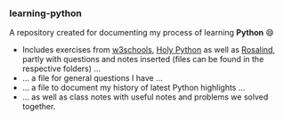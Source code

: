 ### learning-python
A repository created for documenting my process of learning **Python** :smile: 

* Includes exercises from [w3schools](https://www.w3schools.com/python/), [Holy Python](https://holypython.com) as well as [Rosalind](https://rosalind.info/users/barbarabuenker/), partly with questions and notes inserted (files can be found in the respective folders) ...
* ... a file for general questions I have ...
* ... a file to document my history of latest Python highlights ...
* ... as well as class notes with useful notes and problems we solved together.
